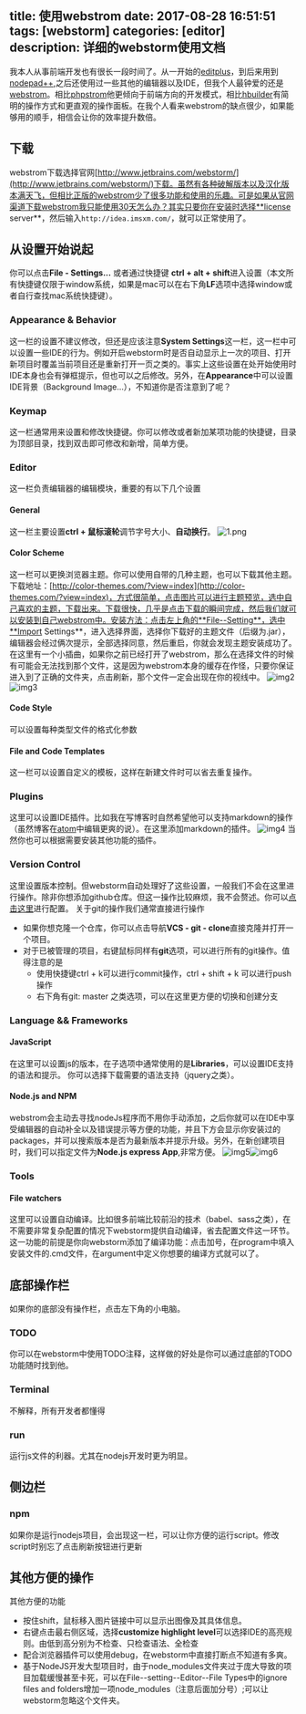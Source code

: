 title: 使用webstrom
date: 2017-08-28 16:51:51
tags: [webstorm]
categories: [editor]
description: 详细的webstorm使用文档
---
我本人从事前端开发也有很长一段时间了。从一开始的[editplus](https://www.editplus.com/)，到后来用到[nodepad++](https://notepad-plus-plus.org/),之后还使用过一些其他的编辑器以及IDE，但我个人最钟爱的还是[webstrom](http://www.jetbrains.com/webstorm/)。相比[phpstrom](http://www.jetbrains.com/phpstorm/)他更倾向于前端方向的开发模式，相比[hbuilder](http://www.dcloud.io/)有简明的操作方式和更直观的操作面板。在我个人看来webstrom的缺点很少，如果能够用的顺手，相信会让你的效率提升数倍。
## 下载
webstrom下载选择官网[http://www.jetbrains.com/webstorm/](http://www.jetbrains.com/webstorm/)下载。虽然有各种破解版本以及汉化版本满天飞，但相比正版的webstrom少了很多功能和使用的乐趣。可是如果从官网渠道下载webstrom我只能使用30天怎么办？其实只要你在安装时选择**license server**，然后输入`http://idea.imsxm.com/`，就可以正常使用了。
## 从设置开始说起
你可以点击**File - Settings...** 或者通过快捷键 **ctrl + alt + shift**进入设置（本文所有快捷键仅限于window系统，如果是mac可以在右下角**LF**选项中选择window或者自行查找mac系统快捷键）。
### Appearance & Behavior
这一栏的设置不建议修改，但还是应该注意**System Settings**这一栏，这一栏中可以设置一些IDE的行为。例如开启webstorm时是否自动显示上一次的项目、打开新项目时覆盖当前项目还是重新打开一页之类的。事实上这些设置在处开始使用时IDE本身也会有弹框提示，但也可以之后修改。另外，在**Appearance**中可以设置IDE背景（Background Image...），不知道你是否注意到了呢？
### Keymap
这一栏通常用来设置和修改快捷键。你可以修改或者新加某项功能的快捷键，目录为顶部目录，找到双击即可修改和新增，简单方便。
### Editor
这一栏负责编辑器的编辑模块，重要的有以下几个设置
#### General
这一栏主要设置**ctrl + 鼠标滚轮**调节字号大小、**自动换行**。
![1.png](/blog/img/1.png)
#### Color Scheme
这一栏可以更换浏览器主题。你可以使用自带的几种主题，也可以下载其他主题。下载地址：[http://color-themes.com/?view=index](http://color-themes.com/?view=index)，方式很简单，点击图片可以进行主题预览，选中自己喜欢的主题，下载出来。下载很快，几乎是点击下载的瞬间完成，然后我们就可以安装到自己webstrom中。安装方法：点击左上角的**File--Setting**，选中**Import Settings**，进入选择界面，选择你下载好的主题文件（后缀为.jar），编辑器会经过俩次提示，全部选择同意，然后重启，你就会发现主题安装成功了。在这里有一个小插曲，如果你之前已经打开了webstrom，那么在选择文件的时候有可能会无法找到那个文件，这是因为webstrom本身的缓存在作怪，只要你保证进入到了正确的文件夹，点击刷新，那个文件一定会出现在你的视线中。
![img2](/blog/img/2.jpg)![img3](/blog/img/3.jpg)
####  Code Style
可以设置每种类型文件的格式化参数
#### File and Code Templates
这一栏可以设置自定义的模板，这样在新建文件时可以省去重复操作。
### Plugins
这里可以设置IDE插件。比如我在写博客时自然希望他可以支持markdown的操作（虽然博客在[atom](https://atom.io/)中编辑更爽的说）。在这里添加markdown的插件。
![img4](/blog/img/4.png)
当然你也可以根据需要安装其他功能的插件。
### Version Control
这里设置版本控制。但webstorm自动处理好了这些设置，一般我们不会在这里进行操作。除非你想添加github仓库。但这一操作比较麻烦，我不会赘述。你可以[点击这里](https://www.cnblogs.com/vanstrict/p/5677716.html)进行配置。
关于git的操作我们通常直接进行操作
* 如果你想克隆一个仓库，你可以点击导航**VCS - git - clone**直接克隆并打开一个项目。
* 对于已被管理的项目，右键鼠标同样有**git**选项，可以进行所有的git操作。值得注意的是
    + 使用快捷键ctrl + k可以进行commit操作，ctrl + shift + k 可以进行push操作
    + 右下角有git: master 之类选项，可以在这里更方便的切换和创建分支

### Language && Frameworks
#### JavaScript
在这里可以设置js的版本，在子选项中通常使用的是**Libraries**，可以设置IDE支持的语法和提示。
你可以选择下载需要的语法支持（jquery之类）。
#### Node.js and NPM
webstrom会主动去寻找nodeJs程序而不用你手动添加，之后你就可以在IDE中享受编辑器的自动补全以及错误提示等方便的功能，并且下方会显示你安装过的packages，并可以搜索版本是否为最新版本并提示升级。另外，在新创建项目时，我们可以指定文件为**Node.js express App**,非常方便。
![img5](/blog/img/5.png)![img6](/blog/img/6.png)
### Tools
#### File watchers
这里可以设置自动编译。比如很多前端比较前沿的技术（babel、sass之类），在不需要非常复杂配置的情况下webstorm提供自动编译，省去配置文件这一环节。这一功能的前提是你向webstorm添加了编译功能：点击加号，在program中填入安装文件的.cmd文件，在argument中定义你想要的编译方式就可以了。
## 底部操作栏
如果你的底部没有操作栏，点击左下角的小电脑。
### TODO
你可以在webstorm中使用TODO注释，这样做的好处是你可以通过底部的TODO功能随时找到他。
### Terminal
不解释，所有开发者都懂得
### run
运行js文件的利器。尤其在nodejs开发时更为明显。
## 侧边栏
### npm
如果你是运行nodejs项目，会出现这一栏，可以让你方便的运行script。修改script时别忘了点击刷新按钮进行更新
## 其他方便的操作
其他方便的功能
+ 按住shift，鼠标移入图片链接中可以显示出图像及其具体信息。
+ 右键点击最右侧区域，选择**customize highlight level**可以选择IDE的高亮规则。由低到高分别为不检查、只检查语法、全检查
+ 配合浏览器插件可以使用debug，在webstorm中直接打断点不知道有多爽。
+ 基于NodeJS开发大型项目时，由于node_modules文件夹过于庞大导致的项目加载缓慢甚至卡死，可以在File--setting--Editor--File Types中的ignore files and folders增加一项node_modules（注意后面加分号）;可以让webstorm忽略这个文件夹。